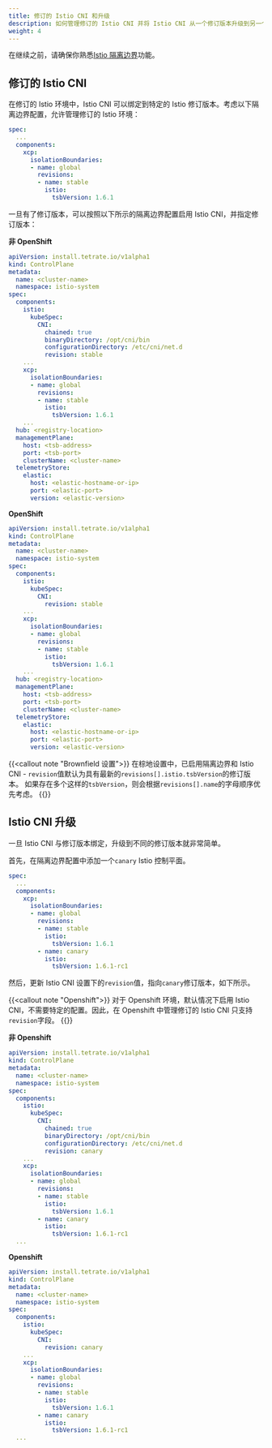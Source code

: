 ```yaml
---
title: 修订的 Istio CNI 和升级
description: 如何管理修订的 Istio CNI 并将 Istio CNI 从一个修订版本升级到另一个版本。
weight: 4
---
```


在继续之前，请确保你熟悉[Istio 隔离边界](../../isolation-boundaries)功能。

## 修订的 Istio CNI

在修订的 Istio 环境中，Istio CNI 可以绑定到特定的 Istio 修订版本。考虑以下隔离边界配置，允许管理修订的 Istio 环境：

```yaml
spec:
  ...
  components:
    xcp:
      isolationBoundaries:
      - name: global
        revisions:
        - name: stable
          istio:
            tsbVersion: 1.6.1
```

一旦有了修订版本，可以按照以下所示的隔离边界配置启用 Istio CNI，并指定修订版本：

**非 OpenShift**

```yaml
apiVersion: install.tetrate.io/v1alpha1
kind: ControlPlane
metadata:
  name: <cluster-name>
  namespace: istio-system
spec:
  components:
    istio:
      kubeSpec:
        CNI:
          chained: true
          binaryDirectory: /opt/cni/bin
          configurationDirectory: /etc/cni/net.d
          revision: stable
    ...
    xcp:
      isolationBoundaries:
      - name: global
        revisions:
        - name: stable
          istio:
            tsbVersion: 1.6.1
    ...
  hub: <registry-location>
  managementPlane:
    host: <tsb-address>
    port: <tsb-port>
    clusterName: <cluster-name>
  telemetryStore:
    elastic:
      host: <elastic-hostname-or-ip>
      port: <elastic-port>
      version: <elastic-version>
```

**OpenShift**

```yaml
apiVersion: install.tetrate.io/v1alpha1
kind: ControlPlane
metadata:
  name: <cluster-name>
  namespace: istio-system
spec:
  components:
    istio:
      kubeSpec:
        CNI:
          revision: stable
    ...
    xcp:
      isolationBoundaries:
      - name: global
        revisions:
        - name: stable
          istio:
            tsbVersion: 1.6.1
    ...
  hub: <registry-location>
  managementPlane:
    host: <tsb-address>
    port: <tsb-port>
    clusterName: <cluster-name>
  telemetryStore:
    elastic:
      host: <elastic-hostname-or-ip>
      port: <elastic-port>
      version: <elastic-version>
```

{{<callout note "Brownfield 设置">}}
在棕地设置中，已启用隔离边界和 Istio CNI - `revision`值默认为具有最新的`revisions[].istio.tsbVersion`的修订版本。
如果存在多个这样的`tsbVersion`，则会根据`revisions[].name`的字母顺序优先考虑。
{{</callout>}}

## Istio CNI 升级

一旦 Istio CNI 与修订版本绑定，升级到不同的修订版本就非常简单。

首先，在隔离边界配置中添加一个`canary` Istio 控制平面。

```yaml
spec:
  ...
  components:
    xcp:
      isolationBoundaries:
      - name: global
        revisions:
        - name: stable
          istio:
            tsbVersion: 1.6.1
        - name: canary
          istio:
            tsbVersion: 1.6.1-rc1
```

然后，更新 Istio CNI 设置下的`revision`值，指向`canary`修订版本，如下所示。

{{<callout note "Openshift">}}
对于 Openshift 环境，默认情况下启用 Istio CNI，不需要特定的配置。因此，在 Openshift 中管理修订的 Istio CNI 只支持`revision`字段。
{{</callout>}}

**非 Openshift**

```yaml
apiVersion: install.tetrate.io/v1alpha1
kind: ControlPlane
metadata:
  name: <cluster-name>
  namespace: istio-system
spec:
  components:
    istio:
      kubeSpec:
        CNI:
          chained: true
          binaryDirectory: /opt/cni/bin
          configurationDirectory: /etc/cni/net.d
          revision: canary
    ...
    xcp:
      isolationBoundaries:
      - name: global
        revisions:
        - name: stable
          istio:
            tsbVersion: 1.6.1
        - name: canary
          istio:
            tsbVersion: 1.6.1-rc1
  ...
```

**Openshift**

```yaml
apiVersion: install.tetrate.io/v1alpha1
kind: ControlPlane
metadata:
  name: <cluster-name>
  namespace: istio-system
spec:
  components:
    istio:
      kubeSpec:
        CNI:
          revision: canary
    ...
    xcp:
      isolationBoundaries:
      - name: global
        revisions:
        - name: stable
          istio:
            tsbVersion: 1.6.1
        - name: canary
          istio:
            tsbVersion: 1.6.1-rc1
  ...
```